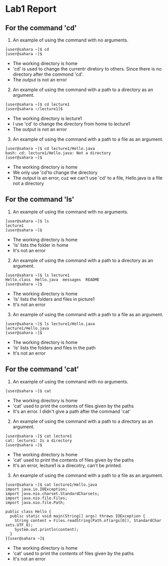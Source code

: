 # Lab1 Report


## For the command 'cd'
1. An example of using the command with no arguments.
```
[user@sahara ~]$ cd
[user@sahara ~]$
```
* The working directory is home
* 'cd' is used to change the currentr diretory to others. Since there is no directory after the commond 'cd'.
* The output is not an error
2. An example of using the command with a path to a directory as an argument.
```
[user@sahara ~]$ cd lecture1
[user@sahara ~/lecture1]$
```
* The working directory is lecture1
* I use 'cd' to change the directory from home to lecture1
* The output is not an error
3. An example of using the command with a path to a file as an argument.
```
[user@sahara ~]$ cd lecture1/Hello.java
bash: cd: lecture1/Hello.java: Not a directory
[user@sahara ~]$
```
* The working directory is home
* We only use 'cd'to change the directory
* The output is an error, cuz we can't use 'cd' to a file, Hello.java is a file not a directory

## For the command 'ls'
1. An example of using the command with no arguments.
```
[user@sahara ~]$ ls
lecture1
[user@sahara ~]$
```
* The working directory is home
* 'ls' lists the folder in home
* It's not an error
2. An example of using the command with a path to a directory as an argument.
```
[user@sahara ~]$ ls lecture1
Hello.class  Hello.java  messages  README
[user@sahara ~]$
```
* The working directory is home
* 'ls' lists the folders and files in picture1
* It's not an error
3. An example of using the command with a path to a file as an argument.
```
[user@sahara ~]$ ls lecture1/Hello.java
lecture1/Hello.java
[user@sahara ~]$
```
* The working directory is home
* 'ls' lists the folders and files in the path
* It's not an error

## For the command 'cat'
1. An example of using the command with no arguments.
```
[user@sahara ~]$ cat
```
* The working directory is home
* 'cat' used to print the contents of files given by the paths
* It's an error. I didn't give a path after the command 'cat'
2. An example of using the command with a path to a directory as an argument.
```
[user@sahara ~]$ cat lecture1
cat: lecture1: Is a directory
[user@sahara ~]$
```
* The working directory is home
* 'cat' used to print the contents of files given by the paths
* It's an error, lecture1 is a direcotry, can't be printed.
3. An example of using the command with a path to a file as an argument.
```
[user@sahara ~]$ cat lecture1/Hello.java
import java.io.IOException;
import java.nio.charset.StandardCharsets;
import java.nio.file.Files;
import java.nio.file.Path;

public class Hello {
  public static void main(String[] args) throws IOException {
    String content = Files.readString(Path.of(args[0]), StandardChar
sets.UTF_8);    
    System.out.println(content);
  }
}[user@sahara ~]$ 
```
* The working directory is home
* 'cat' used to print the contents of files given by the paths
* It's not an error

